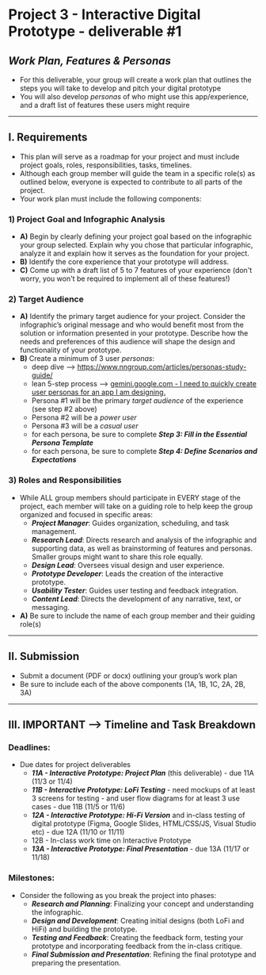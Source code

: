 # Project 3 - Interactive Digital Prototype - deliverable #1
##  *Work Plan, Features & Personas*

- For this deliverable, your group will create a work plan that outlines the steps you will take to develop and pitch your digital prototype
- You will also develop *personas* of who might use this app/experience, and a draft list of features these users might require

---

## I. Requirements
- This plan will serve as a roadmap for your project and must include project goals, roles, responsibilities, tasks, timelines. 
- Although each group member will guide the team in a specific role(s) as outlined below, everyone is expected to contribute to all parts of the project.
- Your work plan must include the following components:

### 1) Project Goal and Infographic Analysis
- **A)** Begin by clearly defining your project goal based on the infographic your group selected. Explain why you chose that particular infographic, analyze it and explain how it serves as the foundation for your project.
- **B)** Identify the core experience that your prototype will address.
- **C)** Come up with a draft list of 5 to 7 features of your experience (don't worry, you won't be required to implement all of these features!)

### 2) Target Audience
- **A)** Identify the primary target audience for your project. Consider the infographic’s original message and who would benefit most from the solution or information presented in your prototype. Describe how the needs and preferences of this audience will shape the design and functionality of your prototype.
- **B)** Create a minimum of 3 user *personas*:
  - deep dive --> https://www.nngroup.com/articles/personas-study-guide/
  - lean 5-step process --> [gemini.google.com - I need to quickly create user personas for an app I am designing.](https://gemini.google.com/share/2cd8a0074acd)
  - Persona #1 will be the primary *target audience* of the experience (see step #2 above)
  - Persona #2 will be a *power user*
  - Persona #3 will be a *casual user*
  - for each persona, be sure to complete ***Step 3: Fill in the Essential Persona Template***
  - for each persona, be sure to complete ***Step 4: Define Scenarios and Expectations***

### 3) Roles and Responsibilities
- While ALL group members should participate in EVERY stage of the project, each member will take on a guiding role to help keep the group organized and focused in specific areas:
  - ***Project Manager***: Guides organization, scheduling, and task management.
  - ***Research Lead***: Directs research and analysis of the infographic and supporting data, as well as brainstorming of features and personas. Smaller groups might want to share this role equally.
  - ***Design Lead***: Oversees visual design and user experience.
  - ***Prototype Developer***: Leads the creation of the interactive prototype.
  - ***Usability Tester***: Guides user testing and feedback integration.
  - ***Content Lead***: Directs the development of any narrative, text, or messaging.
- **A)** Be sure to include the name of each group member and their guiding role(s)

---

## II. Submission
- Submit a document (PDF or docx) outlining your group’s work plan
- Be sure to include each of the above components (1A, 1B, 1C, 2A, 2B, 3A)

---

## III. IMPORTANT --> Timeline and Task Breakdown

### Deadlines:
- Due dates for project deliverables
  - ***11A - Interactive Prototype: Project Plan*** (this deliverable) - due 11A (11/3 or 11/4)
  - ***11B - Interactive Prototype: LoFi Testing*** - need mockups of at least 3 screens for testing - and user flow diagrams for at least 3 use cases -  due 11B (11/5 or 11/6)
  - ***12A - Interactive Prototype:  Hi-Fi Version*** and in-class testing of digital prototype (Figma, Google Slides, HTML/CSS/JS, Visual Studio etc)  - due 12A (11/10 or 11/11)
  - 12B - In-class work time on Interactive Prototype
  - ***13A - Interactive Prototype: Final Presentation*** - due 13A (11/17 or 11/18)
 
### Milestones:
- Consider the following as you break the project into phases:
  - ***Research and Planning***: Finalizing your concept and understanding the infographic.
  - ***Design and Development***: Creating initial designs (both LoFi and HiFi) and building the prototype.
  - ***Testing and Feedback***: Creating the feedback form, testing your prototype and incorporating feedback from the in-class critique.
  - ***Final Submission and Presentation***: Refining the final prototype and preparing the presentation.



